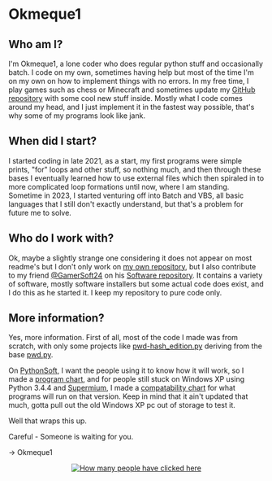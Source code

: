 # Okmeque1

## Who am I?

I'm Okmeque1, a lone coder who does regular python stuff and occasionally batch. I code on my own, sometimes having help but most of the time I'm on my own on how to implement things with no errors. In my free time, I play games such as chess or Minecraft and sometimes update my [GitHub repository](https://github.com/Okmeque1/Software) with some cool new stuff inside. Mostly what I code comes around my head, and I just implement it in the fastest way possible, that's why some of my programs look like jank. 


## When did I start?

I started coding in late 2021, as a start, my first programs were simple prints, "for" loops and other stuff, so nothing much, and then through these bases I eventually learned how to use external files which then spiraled in to more complicated loop formations until now, where I am standing. Sometime in 2023, I started venturing off into Batch and VBS, all basic languages that I still don't exactly understand, but that's a problem for future me to solve.

## Who do I work with?

Ok, maybe a slightly strange one considering it does not appear on most readme's but I don't only work on [my own repository](https://github.com/Okmeque1/Software), but I also contribute to my friend [@GamerSoft24](https://github.com/GamerSoft24) on his [Software repository](https://github.com/GamerSoft24/Software). It contains a variety of software, mostly software installers but some actual code does exist, and I do this as he started it. I keep my repository to pure code only.

## More information?

Yes, more information. First of all, most of the code I made was from scratch, with only some projects like [pwd-hash_edition.py](https://github.com/Okmeque1/software/blob/main/PythonSoft/Utilities/pwd-hash_edition.py) deriving from the base [pwd.py](https://github.com/Okmeque1/software/blob/main/PythonSoft/Utilities/pwd.py). 

On [PythonSoft](https://github.com/Okmeque1/Software/tree/main/PythonSoft), I want the people using it to know how it will work, so I made a [program chart](https://github.com/Okmeque1/software/blob/main/Programs.md), and for people still stuck on Windows XP using Python 3.4.4 and [Supermium](https://github.com/win32ss/supermium), I made a [compatability chart](https://github.com/Okmeque1/software/blob/main/PythonSoft/COMPTEST.md) for what programs will run on that version. Keep in mind that it ain't updated that much, gotta pull out the old Windows XP pc out of storage to test it.

Well that wraps this up. 

Careful - Someone is waiting for you.

→ Okmeque1

<p align="center"> 
  <a href="https://github.com/Okmeque1">
    <img src="https://komarev.com/ghpvc/?username=Okmeque1&color=blue&style=for-the-badge" alt="How many people have clicked here" /> 
  </a>
</p>

